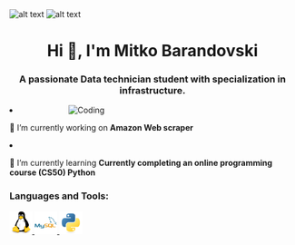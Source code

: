 <img src="https://media4.giphy.com/media/coxQHKASG60HrHtvkt/giphy.gif?cid=ecf05e47e5vqyah4yvtriuw63hp7r3j3x27cnawcjj996oai&ep=v1_gifs_search&rid=giphy.gif&ct=g" alt="alt text" width="5000px" height="200px" />

<img src="https://media2.giphy.com/media/vISmwpBJUNYzukTnVx/giphy.gif?cid=ecf05e479gngfdzhwb7ui85sf272nqwwfsxk8jewv3k5tehy&ep=v1_gifs_search&rid=giphy.gif&ct=g" alt="alt text" width="5000px" height="200px" />

<h1 align="center">Hi 👋, I'm Mitko Barandovski</h1>
<h3 align="center">A passionate Data technician student with specialization in infrastructure.</h3>
<img align="right" alt="Coding" width="400" src="https://media.tenor.com/NeJfHqkmdMIAAAAi/tux-linux-penguin.gif")




- 🔭 I’m currently working on **Amazon Web scraper**

- 🌱 I’m currently learning **Currently completing an online programming course (CS50) Python**



<h3 align="left">Languages and Tools:</h3>
<p align="left"> <a href="https://www.linux.org/" target="_blank" rel="noreferrer"> <img src="https://raw.githubusercontent.com/devicons/devicon/master/icons/linux/linux-original.svg" alt="linux" width="40" height="40"/> </a> <a href="https://www.mysql.com/" target="_blank" rel="noreferrer"> <img src="https://raw.githubusercontent.com/devicons/devicon/master/icons/mysql/mysql-original-wordmark.svg" alt="mysql" width="40" height="40"/> </a> <a href="https://www.python.org" target="_blank" rel="noreferrer"> <img src="https://raw.githubusercontent.com/devicons/devicon/master/icons/python/python-original.svg" alt="python" width="40" height="40"/> </a> </p>



